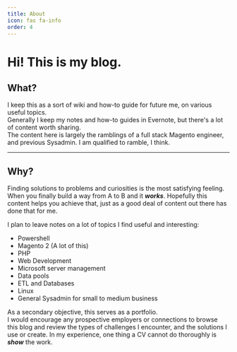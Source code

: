```yaml
---
title: About
icon: fas fa-info
order: 4
---
```




# Hi! This is my blog.

## What?
I keep this as a sort of wiki and how-to guide for future me, on various useful topics.  
Generally I keep my notes and how-to guides in Evernote, but there's a lot of content worth sharing.  
The content here is largely the ramblings of a full stack Magento engineer, and previous Sysadmin. I am qualified to ramble, I think.   

---
## Why?
Finding solutions to problems and curiosities is the most satisfying feeling. When you finally build a way from A to B and it ***works***. Hopefully this content helps you achieve that, just as a good deal of content out there has done that for me.

I plan to leave notes on a lot of topics I find useful and interesting:

* Powershell
* Magento 2 (A lot of this)
* PHP
* Web Development
* Microsoft server management
* Data pools
* ETL and Databases
* Linux
* General Sysadmin for small to medium business



As a secondary objective, this serves as a portfolio.  
I would encourage any prospective employers or connections to browse this blog and review the types of challenges I encounter, and the solutions I use or create. In my experience, one thing a CV cannot do thoroughly is ***show*** the work.  
